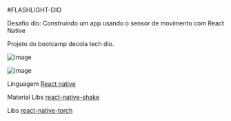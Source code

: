 #FLASHLIGHT-DIO

Desafio dio: Construindo um app usando o sensor de movimento com React Native

Projeto do bootcamp decola tech dio. 

![image](https://user-images.githubusercontent.com/72118415/172744209-c2869624-efb1-4b46-90f0-406a6eea50bb.png)


![image](https://user-images.githubusercontent.com/72118415/172744158-1cb165b7-da68-44dd-918c-9a2694f1fe7b.png)

Linguagem
[React native](https://reactnative.dev/) 


Material 
Libs [react-native-shake ](https://www.npmjs.com/package/react-native-shake)

Libs [react-native-torch](https://www.npmjs.com/package/react-native-torch)




